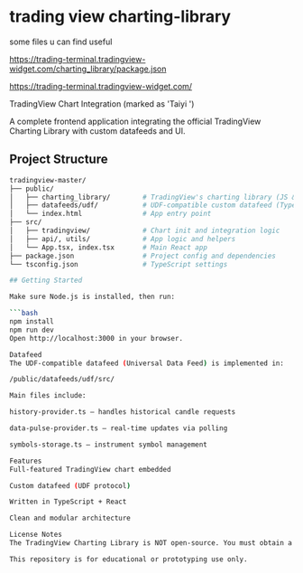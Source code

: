 # trading view charting-library
 some files u can find useful

https://trading-terminal.tradingview-widget.com/charting_library/package.json

https://trading-terminal.tradingview-widget.com/

TradingView Chart Integration (marked as 'Taiyi ')

A complete frontend application integrating the official TradingView Charting Library with custom datafeeds and UI.

## Project Structure
```bash
tradingview-master/
├── public/
│   ├── charting_library/        # TradingView's charting library (JS & typings)
│   ├── datafeeds/udf/           # UDF-compatible custom datafeed (TypeScript)
│   └── index.html               # App entry point
├── src/
│   ├── tradingview/             # Chart init and integration logic
│   ├── api/, utils/             # App logic and helpers
│   └── App.tsx, index.tsx       # Main React app
├── package.json                 # Project config and dependencies
└── tsconfig.json                # TypeScript settings

## Getting Started

Make sure Node.js is installed, then run:

```bash
npm install
npm run dev
Open http://localhost:3000 in your browser.

Datafeed
The UDF-compatible datafeed (Universal Data Feed) is implemented in:

/public/datafeeds/udf/src/

Main files include:

history-provider.ts – handles historical candle requests

data-pulse-provider.ts – real-time updates via polling

symbols-storage.ts – instrument symbol management

Features
Full-featured TradingView chart embedded

Custom datafeed (UDF protocol)

Written in TypeScript + React

Clean and modular architecture

License Notes
The TradingView Charting Library is NOT open-source. You must obtain a license from TradingView to legally use or deploy this integration.

This repository is for educational or prototyping use only.
